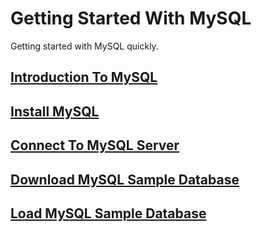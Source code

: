 # Getting Started With MySQL
Getting started with MySQL quickly.

## [Introduction To MySQL](introduction_to_mysql.md)

## [Install MySQL](install_mysql.md)

## [Connect To MySQL Server](connect_to_mysql_server.md)

## [Download MySQL Sample Database](download_mysql_sample_database.md)

## [Load MySQL Sample Database](load_msql_sample_database.md)
